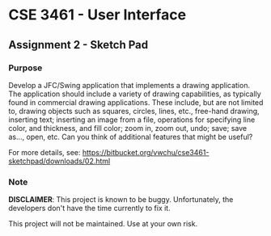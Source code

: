 # CSE 3461 - User Interface
## Assignment 2 - Sketch Pad

### Purpose

Develop a JFC/Swing application that implements a drawing application.   The
application should include a variety of drawing capabilities, as typically
found in commercial drawing applications.  These include, but are not limited
to, drawing objects such as squares, circles, lines, etc., free-hand drawing,
inserting text; inserting an image from a file, operations for specifying line
color, and thickness, and fill color; zoom in, zoom out, undo; save; save as…,
open, etc. Can you think of additional features that might be useful?

For more details, see: https://bitbucket.org/vwchu/cse3461-sketchpad/downloads/02.html

### Note

**DISCLAIMER**: This project is known to be buggy.
Unfortunately, the developers don't have the time currently to fix it.

This project will not be maintained.
Use at your own risk.
